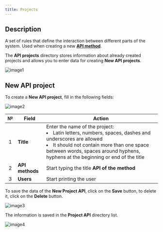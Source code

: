 ```yaml
---
title: Projects
---
```


## Description

A set of rules that define the interaction between different parts of the system. Used when creating a new [**API method**](methods.md).

The **API projects** directory stores information about already created projects and allows you to enter data for creating **New API projects**.

![image1](/img/en/api/projects/image1.png)

## New API project

To create a **New API project**, fill in the following fields:

![image2](/img/en/api/projects/image2.png)

| № | Field | Action |
| :-: | ---- | --- |
| 1 | **Title** | Enter the name of the project: <li>Latin letters, numbers, spaces, dashes and underscores are allowed</li><li>It should not contain more than one space between words, spaces around hyphens, hyphens at the beginning or end of the title</li> |
| 2 | **API methods** | Start typing the title **API of the method** |
| 3 | **Users** | Start printing the user |

To save the data of the **New Project API**, click on the **Save** button, to delete it, click on the **Delete** button.

![image3](/img/en/api/projects/image3.png)

The information is saved in the **Project API** directory list.

![image4](/img/en/api/projects/image4.png)